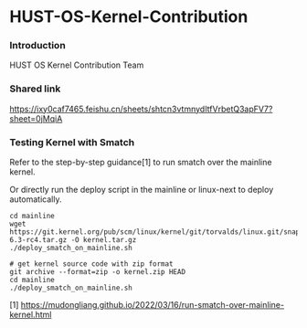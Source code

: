 # HUST-OS-Kernel-Contribution

### Introduction
HUST OS Kernel Contribution Team

### Shared link

https://ixy0caf7465.feishu.cn/sheets/shtcn3vtmnydItfVrbetQ3apFV7?sheet=0jMqiA

### Testing Kernel with Smatch

Refer to the step-by-step guidance[1] to run smatch over the mainline kernel.

Or directly run the deploy script in the mainline or linux-next to deploy automatically.

```
cd mainline
wget https://git.kernel.org/pub/scm/linux/kernel/git/torvalds/linux.git/snapshot/linux-6.3-rc4.tar.gz -O kernel.tar.gz
./deploy_smatch_on_mainline.sh
```

```
# get kernel source code with zip format
git archive --format=zip -o kernel.zip HEAD
cd mainline
./deploy_smatch_on_mainline.sh
```

[1] <https://mudongliang.github.io/2022/03/16/run-smatch-over-mainline-kernel.html>
